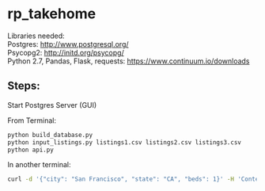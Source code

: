 # rp_takehome

Libraries needed:  
	Postgres: http://www.postgresql.org/  
	Psycopg2: http://initd.org/psycopg/  
	Python 2.7, Pandas, Flask, requests: https://www.continuum.io/downloads  

## Steps:

Start Postgres Server (GUI)  

From Terminal:  

```bash
python build_database.py
python input_listings.py listings1.csv listings2.csv listings3.csv
python api.py
```

In another terminal:

```bash
curl -d '{"city": "San Francisco", "state": "CA", "beds": 1}' -H 'Content-Type: application/json' http://127.0.0.1:8088/dataset/common_stats
```

